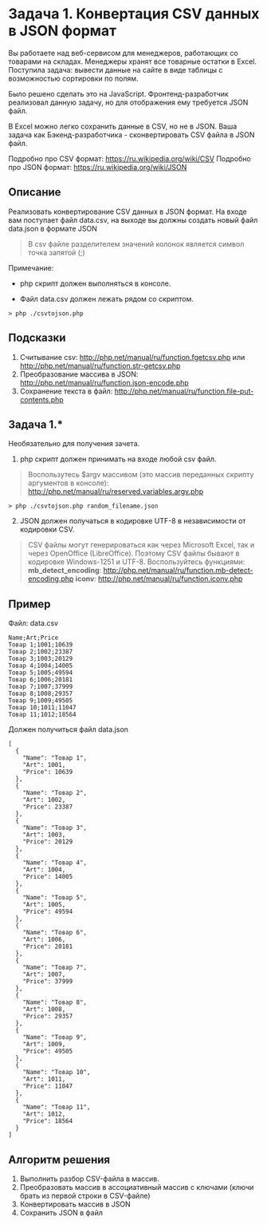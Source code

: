 # Задача 1. Конвертация CSV данных в JSON формат

Вы работаете над веб-сервисом для менеджеров, работающих со товарами на складах. Менеджеры хранят все товарные остатки в Excel.
Поступила задача: вывести данные на сайте в виде таблицы с возможностью сортировки по полям.

Было решено сделать это на JavaScript. Фронтенд-разработчик реализовал данную задачу, но для отображения ему требуется JSON файл.

В Excel можно легко сохранить данные в CSV, но не в JSON.
Ваша задача как Бэкенд-разработчика - сконвертировать CSV файла в JSON файл.

Подробно про CSV формат: https://ru.wikipedia.org/wiki/CSV
Подробно про JSON формат: https://ru.wikipedia.org/wiki/JSON

## Описание
Реализовать конвертирование CSV данных в JSON формат.
На входе вам поступает файл data.csv, на выходе вы должны создать новый файл data.json в формате JSON
> В csv файле разделителем значений колонок является символ точка запятой (;)

Примечание: 

* php скрипт должен выполняться в консоле. 

* Файл data.csv должен лежать рядом со скриптом. 

```
> php ./csvtojson.php
```

## Подсказки
1. Считывание csv: http://php.net/manual/ru/function.fgetcsv.php или http://php.net/manual/ru/function.str-getcsv.php
2. Преобразование массива в JSON: http://php.net/manual/ru/function.json-encode.php
3. Сохранение текста в файл: http://php.net/manual/ru/function.file-put-contents.php

## Задача 1.*

Необязательно для получения зачета.

 1. php скрипт должен принимать на входе любой csv файл. 

> Воспользутесь $argv массивом (это массив переданных скрипту аргументов в консоле):
> http://php.net/manual/ru/reserved.variables.argv.php

```
> php ./csvtojson.php random_filename.json
```

2. JSON должен получаться в кодировке UTF-8 в независимости от кодировки CSV.
> СSV файлы могут генерироваться как через Microsoft Excel, так и через OpenOffice (LibreOffice). Поэтому CSV файлы бывают в кодировке Windows-1251 и UTF-8.
Воспользуйтесь функциями:
**mb_detect_encoding**: http://php.net/manual/ru/function.mb-detect-encoding.php
**iconv**: http://php.net/manual/ru/function.iconv.php


## Пример
Файл: data.csv

```
Name;Art;Price
Товар 1;1001;10639
Товар 2;1002;23387
Товар 3;1003;20129
Товар 4;1004;14005
Товар 5;1005;49594
Товар 6;1006;20181
Товар 7;1007;37999
Товар 8;1008;29357
Товар 9;1009;49505
Товар 10;1011;11047
Товар 11;1012;18564
```

Должен получиться файл data.json

```
[
  {
    "Name": "Товар 1",
    "Art": 1001,
    "Price": 10639
  },
  {
    "Name": "Товар 2",
    "Art": 1002,
    "Price": 23387
  },
  {
    "Name": "Товар 3",
    "Art": 1003,
    "Price": 20129
  },
  {
    "Name": "Товар 4",
    "Art": 1004,
    "Price": 14005
  },
  {
    "Name": "Товар 5",
    "Art": 1005,
    "Price": 49594
  },
  {
    "Name": "Товар 6",
    "Art": 1006,
    "Price": 20181
  },
  {
    "Name": "Товар 7",
    "Art": 1007,
    "Price": 37999
  },
  {
    "Name": "Товар 8",
    "Art": 1008,
    "Price": 29357
  },
  {
    "Name": "Товар 9",
    "Art": 1009,
    "Price": 49505
  },
  {
    "Name": "Товар 10",
    "Art": 1011,
    "Price": 11047
  },
  {
    "Name": "Товар 11",
    "Art": 1012,
    "Price": 18564
  }
]
```

## Алгоритм решения
1. Выполнить разбор CSV-файла в массив. 
2. Преобразовать массив в ассоциативный массив с ключами (ключи брать из первой строки в CSV-файле)
3. Конвертировать массив в JSON
4. Сохранить JSON в файл
